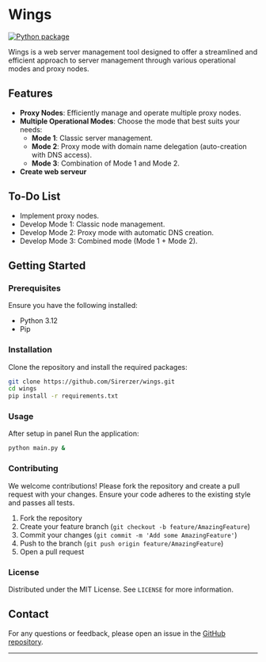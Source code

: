 
# Wings

[![Python package](https://github.com/Sirerzer/wings/actions/workflows/python-app.yml/badge.svg?branch=main)](https://github.com/Sirerzer/wings/actions/workflows/python-app.yml)

Wings is a web server management tool designed to offer a streamlined and efficient approach to server management through various operational modes and proxy nodes.

## Features

- **Proxy Nodes**: Efficiently manage and operate multiple proxy nodes.
- **Multiple Operational Modes**: Choose the mode that best suits your needs:
  - **Mode 1**: Classic server management.
  - **Mode 2**: Proxy mode with domain name delegation (auto-creation with DNS access).
  - **Mode 3**: Combination of Mode 1 and Mode 2.
- **Create web serveur**

## To-Do List

- Implement proxy nodes.
- Develop Mode 1: Classic node management.
- Develop Mode 2: Proxy mode with automatic DNS creation.
- Develop Mode 3: Combined mode (Mode 1 + Mode 2).

## Getting Started

### Prerequisites

Ensure you have the following installed:

- Python 3.12
- Pip

### Installation

Clone the repository and install the required packages:

```bash
git clone https://github.com/Sirerzer/wings.git
cd wings
pip install -r requirements.txt
```

### Usage

After setup in panel Run the application:

```bash
python main.py &
```


### Contributing

We welcome contributions! Please fork the repository and create a pull request with your changes. Ensure your code adheres to the existing style and passes all tests.

1. Fork the repository
2. Create your feature branch (`git checkout -b feature/AmazingFeature`)
3. Commit your changes (`git commit -m 'Add some AmazingFeature'`)
4. Push to the branch (`git push origin feature/AmazingFeature`)
5. Open a pull request

### License

Distributed under the MIT License. See `LICENSE` for more information.

## Contact

For any questions or feedback, please open an issue in the [GitHub repository](https://github.com/Sirerzer/wings/issues).

---

